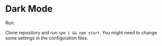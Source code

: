 # Dark Mode

Run:

Clone repository and run `npm i && npm start`. You might need to change some settings in the configuration files.
